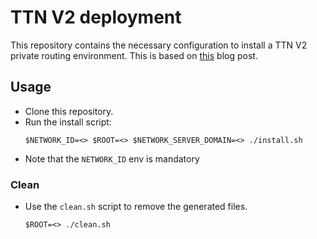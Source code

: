 # TTN V2 deployment

This repository contains the necessary configuration to install a TTN V2 private routing environment.
This is based on [this](https://www.thethingsnetwork.org/article/deploying-a-private-routing-environment-with-docker-compose) blog post.

## Usage

* Clone this repository.
* Run the install script:
    ```
    $NETWORK_ID=<> $ROOT=<> $NETWORK_SERVER_DOMAIN=<> ./install.sh
    ```
* Note that the `NETWORK_ID` env is mandatory
### Clean

* Use the `clean.sh` script to remove the generated files.
    ```
    $ROOT=<> ./clean.sh
    ```
